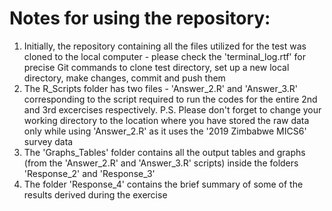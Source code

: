 # Notes for using the repository:
1) Initially, the repository containing all the files utilized for the test was cloned to the local computer - please check the 'terminal_log.rtf' for precise Git commands to clone test directory, set up a new local directory, make changes, commit and push them
2) The R_Scripts folder has two files - 'Answer_2.R' and 'Answer_3.R' corresponding to the script required to run the codes for the entire 2nd and 3rd excercises respectively. P.S. Please don't forget to change your working directory to the location where you have stored the raw data only while using 'Answer_2.R' as it uses the '2019 Zimbabwe MICS6' survey data
3) The 'Graphs_Tables' folder contains all the output tables and graphs (from the 'Answer_2.R' and 'Answer_3.R' scripts) inside the folders 'Response_2' and 'Response_3'
4) The folder 'Response_4' contains the brief summary of some of the results derived during the exercise
